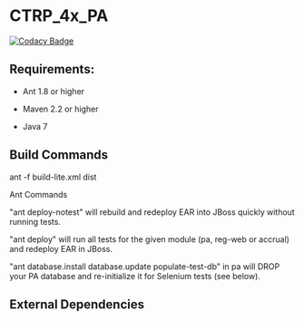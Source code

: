 # CTRP_4x_PA

[![Codacy Badge](https://api.codacy.com/project/badge/Grade/94d257b9684a44d99ba806af952e481c)](https://www.codacy.com/app/FNLCR/CTRP_4x_PA?utm_source=github.com&amp;utm_medium=referral&amp;utm_content=CBIIT/CTRP_4x_PA&amp;utm_campaign=Badge_Grade)

Requirements:
-------------

* Ant 1.8 or higher

* Maven 2.2 or higher

* Java 7

Build Commands
-------------

ant -f build-lite.xml dist 

Ant Commands

"ant deploy-notest" will rebuild and redeploy EAR into JBoss quickly without running tests.

"ant deploy" will run all tests for the given module (pa, reg-web or accrual) and redeploy EAR in JBoss.

"ant database.install database.update populate-test-db" in pa will DROP your PA database and re-initialize it for Selenium tests (see below).



External Dependencies
--------------------- 


